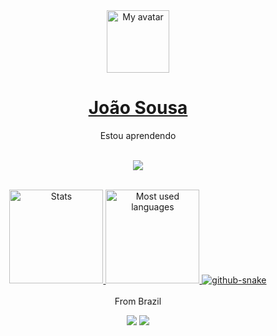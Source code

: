 <div align="center">
	<a href="https://JVLsx.github.io">
		<img height="100" src="https://github.com/JVLsx.png" alt="My avatar">
		<h1>João Sousa</h1>
	</a>
</div>
<div align = "center">
	 Estou aprendendo
</div>
&nbsp;
<p align="center">
  <a href="https://skillicons.dev">
    <img src="https://skillicons.dev/icons?i=java,js,py,html,css" />
  </a>
</p>
&nbsp;
<div align="center">
	<a href="https://github.com/JVLsx?tab=repositories">
		<img height="150em" src="https://github-readme-stats.vercel.app/api?username=JVLsx&show_icons=true&theme=gruvbox&include_all_commits=true&count_private=true" alt="Stats">
		<img height="150em" src="https://github-readme-stats.vercel.app/api/top-langs/?username=JVLsx&layout=compact&langs_count=7&theme=gruvbox" alt="Most used languages">
		<picture>
			<source media="(prefers-color-scheme: dark)" srcset="https://raw.githubusercontent.com/JVLsx/JVLsx/snake/github-snake-dark.svg" />
			<source media="(prefers-color-scheme: light)" srcset="https://raw.githubusercontent.com/JVLsx/JVLsx/snake/github-snake.svg" />
			<img alt="github-snake" src="https://raw.githubusercontent.com/josejefferson/josejefferson/snake/github-snake.svg" />
		</picture>
	</a>
</div>
<br>
<div align ="center">
	<span>From Brazil</span>
	
<a href="https://instagram.com/jvls.exe" target="_blank"><img loading="lazy" src="https://img.shields.io/badge/-Instagram-%23E4405F?style=for-the-badge&logo=instagram&logoColor=white" target="_blank"></a>
<a href = "jvictorxsom245@gmail.com"><img loading="lazy" src="https://img.shields.io/badge/Gmail-D14836?style=for-the-badge&logo=gmail&logoColor=white" target="_blank"></a>
